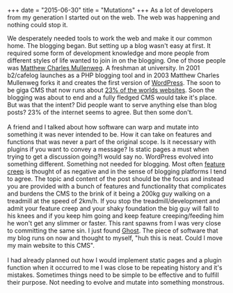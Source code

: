 +++
date = "2015-06-30"
title = "Mutations"
+++
As a lot of developers from my generation I started out on the web.
The web was happening and nothing could stop it.
<!--more-->
We desperately needed tools to work the web and make it our common home.
The blogging began. But setting up a blog wasn't easy at first.
It required some form of development knowledge and more people from different styles of life wanted to join in on the blogging. One of those people was [Matthew Charles Mullenweg](http://ma.tt/about/). A freshman at university. In 2001 b2/cafelog launches as a PHP blogging tool and in 2003 Matthew Charles Mullenweg forks it and creates the first version of [WordPress](https://codex.wordpress.org/History).
The soon to be giga CMS that now runs about [23% of the worlds websites](http://w3techs.com/technologies/details/cm-wordpress/all/all).
Soon the blogging was about to end and a fully fledged CMS would take it's place. But was that the intent? Did people want to serve anything else than blog posts? 23% of the internet seems to agree. But then some don't.
<br><br>
A friend and I talked about how software can warp and mutate into something it was never intended to be. How it can take on features and functions that was never a part of the original scope.
Is it necessary with plugins if you want to convey a message? Is static pages a must when trying to get a discussion going?I would say no.
WordPress evolved into something different. Something not needed for blogging.
Most often [feature creep](https://en.wikipedia.org/wiki/Feature_creep) is thought of as negative and in the sense of blogging platforms I tend to agree. The topic and content of the post should be the focus and instead you are provided with a bunch of features and functionality that complicates and burdens the CMS to the brink of it being a 200kg guy walking on a treadmill at the speed of 2km/h.
If you stop the treadmill/development and admit your feature creep and your shaky foundation the big guy will fall to his knees and if you keep him going and keep feature creeping/feeding him he won't get any slimmer or faster.
This rant spawns from I was very close to committing the same sin. I just found [Ghost](https://github.com/tryghost/Ghost). The piece of software that my blog runs on now and thought to myself, "huh this is neat. Could I move my main website to this CMS".
<br><br>
I had already planned out how I would implement static pages and a plugin function when it occurred to me I was close to be repeating history and it's mistakes. Sometimes things need to be simple to be effective and to fulfill their purpose. Not needing to evolve and mutate into something monstrous.
